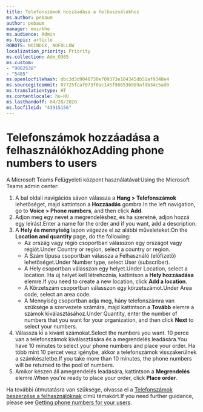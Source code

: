 ```yaml
---
title: Telefonszámok hozzáadása a felhasználókhoz
ms.author: pebaum
author: pebaum
manager: mnirkhe
ms.audience: Admin
ms.topic: article
ROBOTS: NOINDEX, NOFOLLOW
localization_priority: Priority
ms.collection: Adm_O365
ms.custom:
- "9002538"
- "5485"
ms.openlocfilehash: dbc3d3d9048730e709373e104345db51af9348e4
ms.sourcegitcommit: 07725fcaf073f0ac145f98653b989afdb34c5ad0
ms.translationtype: HT
ms.contentlocale: hu-HU
ms.lasthandoff: 04/28/2020
ms.locfileid: "43915156"
---
```

# <a name="adding-phone-numbers-to-users"></a><span data-ttu-id="c2929-102">Telefonszámok hozzáadása a felhasználókhoz</span><span class="sxs-lookup"><span data-stu-id="c2929-102">Adding phone numbers to users</span></span>

<span data-ttu-id="c2929-103">A Microsoft Teams Felügyeleti központ használatával:</span><span class="sxs-lookup"><span data-stu-id="c2929-103">Using the Microsoft Teams admin center:</span></span>

1. <span data-ttu-id="c2929-104">A bal oldali navigációs sávon válassza a **Hang > Telefonszámok** lehetőséget, majd kattintson a **Hozzáadás** gombra.</span><span class="sxs-lookup"><span data-stu-id="c2929-104">In the left navigation, go to **Voice > Phone numbers**, and then click **Add**.</span></span>
2. <span data-ttu-id="c2929-105">Adjon meg egy nevet a megrendeléshez, és ha szeretné, adjon hozzá egy leírást.</span><span class="sxs-lookup"><span data-stu-id="c2929-105">Enter a name for the order and if you want, add a description.</span></span>
3. <span data-ttu-id="c2929-106">A **Hely és mennyiség** lapon végezze el az alábbi műveleteket:</span><span class="sxs-lookup"><span data-stu-id="c2929-106">On the **Location and quantity** page, do the following:</span></span>
    - <span data-ttu-id="c2929-107">Az ország vagy régió csoportban válasszon egy országot vagy régiót.</span><span class="sxs-lookup"><span data-stu-id="c2929-107">Under Country or region, select a country or region.</span></span>
    - <span data-ttu-id="c2929-108">A Szám típusa csoportban válassza a Felhasználó (előfizető) lehetőséget.</span><span class="sxs-lookup"><span data-stu-id="c2929-108">Under Number type, select User (subscriber).</span></span>
    - <span data-ttu-id="c2929-109">A Hely csoportban válasszon egy helyet.</span><span class="sxs-lookup"><span data-stu-id="c2929-109">Under Location, select a location.</span></span> <span data-ttu-id="c2929-110">Ha új helyet kell létrehoznia, kattintson a **Hely hozzáadása** elemre.</span><span class="sxs-lookup"><span data-stu-id="c2929-110">If you need to create a new location, click **Add a location**.</span></span>
    - <span data-ttu-id="c2929-111">A Körzetszám csoportban válasszon egy körzetszámot.</span><span class="sxs-lookup"><span data-stu-id="c2929-111">Under Area code, select an area code.</span></span>
    - <span data-ttu-id="c2929-112">A Mennyiség csoportban adja meg, hány telefonszámra van szüksége a szervezete számára, majd kattintson a **Tovább** elemre a számok kiválasztásához.</span><span class="sxs-lookup"><span data-stu-id="c2929-112">Under Quantity, enter the number of numbers that you want for your organization, and then click **Next** to select your numbers.</span></span>
4. <span data-ttu-id="c2929-113">Válassza ki a kívánt számokat.</span><span class="sxs-lookup"><span data-stu-id="c2929-113">Select the numbers you want.</span></span> <span data-ttu-id="c2929-114">10 perce van a telefonszámok kiválasztására és a megrendelés leadására.</span><span class="sxs-lookup"><span data-stu-id="c2929-114">You have 10 minutes to select your phone numbers and place your order.</span></span> <span data-ttu-id="c2929-115">Ha több mint 10 percet vesz igénybe, akkor a telefonszámok visszakerülnek a számkészletbe.</span><span class="sxs-lookup"><span data-stu-id="c2929-115">If you take more than 10 minutes, the phone numbers will be returned to the pool of numbers.</span></span>
5. <span data-ttu-id="c2929-116">Amikor készen áll amegrendelés leadására, kattintson a **Megrendelés** elemre.</span><span class="sxs-lookup"><span data-stu-id="c2929-116">When you're ready to place your order, click **Place order**.</span></span>

<span data-ttu-id="c2929-117">Ha további útmutatásra van szüksége, olvassa el a [Telefonszámok beszerzése a felhasználóknak](https://docs.microsoft.com/microsoftteams/getting-phone-numbers-for-your-users) című témakört.</span><span class="sxs-lookup"><span data-stu-id="c2929-117">If you need further guidance, please see [Getting phone numbers for your users](https://docs.microsoft.com/microsoftteams/getting-phone-numbers-for-your-users).</span></span>
